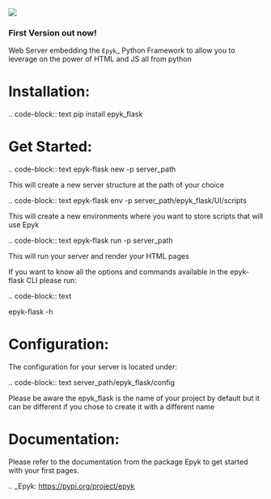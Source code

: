 
![](https://raw.githubusercontent.com/epykure/epyk-flask/blob/master/epyk_flask/static/images/epyk-flask.PNG)

### First Version out now!

Web Server embedding the `Epyk`_ Python Framework to allow you to leverage on the power of HTML and JS all from python

Installation:
==================

.. code-block:: text
    pip install epyk_flask


Get Started:
==============
.. code-block:: text
    epyk-flask new -p server_path

This will create a new server structure at the path of your choice

.. code-block:: text
    epyk-flask env -p server_path/epyk_flask/UI/scripts

This will create a new environments where you want to store scripts that will use Epyk

.. code-block:: text
    epyk-flask run -p server_path

This will run your server and render your HTML pages

If you want to know all the options and commands available in the epyk-flask CLI please run:

.. code-block:: text

epyk-flask -h

Configuration:
=================

The configuration for your server is located under:

.. code-block:: text
    server_path/epyk_flask/config

Please be aware the epyk_flask is the name of your project by default but it can be different if you chose to create it with a different name



Documentation:
==================

Please refer to the documentation from the package Epyk to get started with your first pages.


.. _Epyk: https://pypi.org/project/epyk